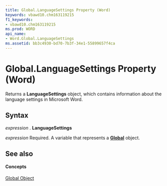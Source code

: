 ```yaml
---
title: Global.LanguageSettings Property (Word)
keywords: vbawd10.chm163119215
f1_keywords:
- vbawd10.chm163119215
ms.prod: WORD
api_name:
- Word.Global.LanguageSettings
ms.assetid: bb3c4930-bd70-7b3f-34e1-55899657f4ca
---
```



# Global.LanguageSettings Property (Word)

Returns a  **LanguageSettings** object, which contains information about the language settings in Microsoft Word.


## Syntax

 _expression_ . **LanguageSettings**

 _expression_ Required. A variable that represents a **[Global](global-object-word.md)** object.


## See also


#### Concepts


[Global Object](global-object-word.md)

